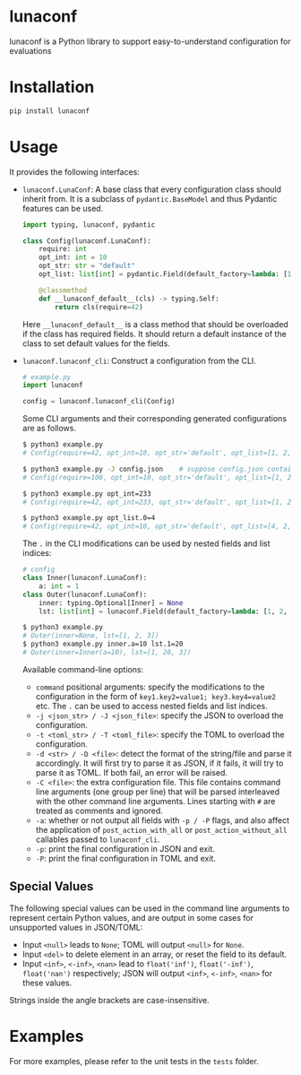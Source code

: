 # lunaconf

lunaconf is a Python library to support easy-to-understand configuration for evaluations

# Installation

```bash
pip install lunaconf
```

# Usage

It provides the following interfaces:

- `lunaconf.LunaConf`: A base class that every configuration class should inherit from. It is a subclass of `pydantic.BaseModel` and thus Pydantic features can be used.

  ```python
  import typing, lunaconf, pydantic

  class Config(lunaconf.LunaConf):
      require: int
      opt_int: int = 10
      opt_str: str = "default"
      opt_list: list[int] = pydantic.Field(default_factory=lambda: [1, 2, 3])

      @classmethod
      def __lunaconf_default__(cls) -> typing.Self:
          return cls(require=42)
  ```

  Here `__lunaconf_default__` is a class method that should be overloaded if the class has required fields. It should return a default instance of the class to set default values for the fields.

- `lunaconf.lunaconf_cli`: Construct a configuration from the CLI.

  ```python
  # example.py
  import lunaconf

  config = lunaconf.lunaconf_cli(Config)
  ```

  Some CLI arguments and their corresponding generated configurations are as follows.

  ```bash
  $ python3 example.py
  # Config(require=42, opt_int=10, opt_str='default', opt_list=[1, 2, 3])

  $ python3 example.py -J config.json    # suppose config.json contains {"require": 100}
  # Config(require=100, opt_int=10, opt_str='default', opt_list=[1, 2, 3])

  $ python3 example.py opt_int=233
  # Config(require=42, opt_int=233, opt_str='default', opt_list=[1, 2, 3])

  $ python3 example.py opt_list.0=4
  # Config(require=42, opt_int=10, opt_str='default', opt_list=[4, 2, 3])
  ```

  The `.` in the CLI modifications can be used by nested fields and list indices:

  ```python
  # config
  class Inner(lunaconf.LunaConf):
      a: int = 1
  class Outer(lunaconf.LunaConf):
      inner: typing.Optional[Inner] = None
      lst: list[int] = lunaconf.Field(default_factory=lambda: [1, 2, 3])
  ```

  ```bash
  $ python3 example.py
  # Outer(inner=None, lst=[1, 2, 3])
  $ python3 example.py inner.a=10 lst.1=20
  # Outer(inner=Inner(a=10), lst=[1, 20, 3])
  ```

  Available command-line options:
  - `command` positional arguments: specify the modifications to the configuration in the form of `key1.key2=value1; key3.key4=value2` etc. The `.` can be used to access nested fields and list indices.
  - `-j <json_str> / -J <json_file>`: specify the JSON to overload the configuration.
  - `-t <toml_str> / -T <toml_file>`: specify the TOML to overload the configuration.
  - `-d <str> / -D <file>`: detect the format of the string/file and parse it accordingly. It will first try to parse it as JSON, if it fails, it will try to parse it as TOML. If both fail, an error will be raised.
  - `-C <file>`: the extra configuration file. This file contains command line arguments (one group per line) that will be parsed interleaved with the other command line arguments. Lines starting with `#` are treated as comments and ignored.
  - `-a`: whether or not output all fields with `-p / -P` flags, and also affect the application of `post_action_with_all` or `post_action_without_all` callables passed to `lunaconf_cli`.
  - `-p`: print the final configuration in JSON and exit.
  - `-P`: print the final configuration in TOML and exit.

## Special Values
The following special values can be used in the command line arguments to represent certain Python values, and are output in some cases for unsupported values in JSON/TOML:

- Input `<null>` leads to `None`; TOML will output `<null>` for `None`.
- Input `<del>` to delete element in an array, or reset the field to its default.
- Input `<inf>`, `<-inf>`, `<nan>` lead to `float('inf')`, `float('-inf')`, `float('nan')` respectively; JSON will output `<inf>`, `<-inf>`, `<nan>` for these values.

Strings inside the angle brackets are case-insensitive.

# Examples

For more examples, please refer to the unit tests in the `tests` folder.
